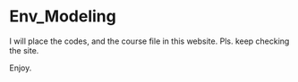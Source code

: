 # Env_Modeling

I will place the codes, and the course file in this website.
Pls. keep checking the site.

Enjoy.
